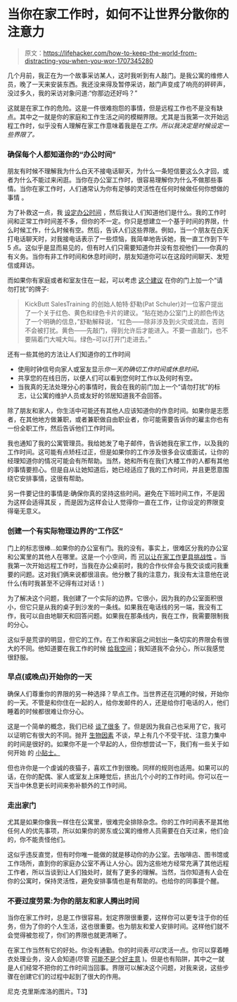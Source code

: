 # 当你在家工作时，如何不让世界分散你的注意力

> 原文：<https://lifehacker.com/how-to-keep-the-world-from-distracting-you-when-you-wor-1707345280>

几个月前，我正在为一个故事采访某人，这时我听到有人敲门。是我公寓的维修人员，晚了一天来安装东西。我还没来得及暂停采访，敲门声变成了响亮的砰砰声，没过多久，我的采访对象问道:“你那边还好吗？”



这就是在家工作的危险。这是一件很难抱怨的事情，但是远程工作也不是没有缺点。其中之一就是你的家庭和工作生活之间的模糊界限。尤其是当我第一次开始远程工作时，似乎没有人理解在家工作意味着我是在*工作。所以我决定是时候设定一些界限了。*

### 确保每个人都知道你的“办公时间”

朋友有时候不理解我为什么白天不接电话聊天，为什么一条短信要这么久才回，或者为什么不能过来闲逛。当你在办公室工作时，很容易理解你为什么不做那些事情。当你在家工作时，人们通常认为你有足够的灵活性在任何时候做任何你想做的事情 。

为了补救这一点，我 [设定办公时间](https://lifehacker.com/set-boundaries-to-stay-sane-working-from-home-5271518) ，然后我让人们知道他们是什么。我的工作时间和正常工作时间差不多，但你的不一定。你只是想建立一个基于时间的界限，什么时候工作，什么时候有空。然后，告诉人们这些界限。例如，当一个朋友在白天打电话聊天时，对我接电话表示了一些烦恼，我简单地告诉她，我一直工作到下午 5 点。这似乎是显而易见的，但有时人们只需要知道你并没有忽视他们——你真的有义务。当你有非工作时间和休息时间时，朋友知道你可以在这段时间聊天、发短信或拜访。

而如果你有家庭或者和室友住在一起，可以考虑 [这个建议](http://www.womenpoweringbusiness.com/working-from-home-be-sure-to-establish-boundaries/) 在你的门上加一个“请勿打扰”的牌子:

> KickButt SalesTraining 的创始人帕特·舒勒(Pat Schuler)对一位客户提出了一个关于红色、黄色和绿色卡片的建议。“贴在她办公室门上的颜色传达了一个明确的信息，”舒勒解释说，“红色——除非涉及到火灾或流血，否则不会被打扰。黄色——先敲门，得到允许后才能进入。不要一直敲门，也不要隔着门大喊大叫。绿色–可以打开门走进去。”

还有一些其他的方法让人们知道你的工作时间

*   使用时钟信号向家人或室友显示*你一天的确切工作时间或休息时间。*
*   共享您的在线日历，以便人们可以看到您何时工作以及何时有空。
*   当我真的无法处理分心的事情时，我会在我的前门加上一个“请勿打扰”的标志，让公寓的维护人员或友好的邻居知道我不会回答。

除了朋友和家人，你生活中可能还有其他人应该知道你的作息时间。如果你是志愿者，在其他地方做兼职，或者兼职做自由职业者，你可能需要告诉你的雇主你也有一份全职工作，然后告诉他们工作时间。

我也通知了我的公寓管理员。我给她发了电子邮件，告诉她我在家工作，以及我的工作时间。这可能有点矫枉过正，但是如果你的工作涉及很多会议或面试，让你的经理知道你的情况可能会有所帮助。当然，她和所有在我们大楼工作的人都有其他的事情要担心。但是自从让她知道后，她已经适应了我的工作时间，并且更愿意围绕它安排事情，这很有帮助。

另一件要记住的事情是:确保你真的坚持这些时间。避免在下班时间工作，不是因为这样会适得其反 ，而是因为这样会让人觉得你一直在工作，让你设定的界限变得毫无意义。

### 创建一个有实际物理边界的“工作区”

门上的标志很棒...如果你的办公室有门。我的没有。事实上，很难区分我的办公室和公寓里的其他人在哪里。这是一个小空间，而 [可以让在家工作更具挑战性](http://lifehacker.com/how-to-work-from-home-effectively-when-youre-short-on-s-1680417963) 。当我第一次开始远程工作时，当我在办公桌前时，我的合作伙伴会与我交谈或问我重要的问题。这对我们俩来说都很沮丧。他分散了我的注意力，我没有太注意他在说什么(有时我甚至不记得有过对话！)

为了解决这个问题，我创建了一个实际的边界。它很小，因为我的办公室面积很小，但它只是从我的桌子到沙发的一条线。如果我在电话线的另一端，我没有工作，我可以自由地聊天和回答问题。如果我在那条线内，我在工作，我需要限制我的分心。

这似乎是荒谬的明显，但它的工作。在工作和家庭之间划出一条切实的界限会有很大的不同。他知道要在我工作的时候 [给我空间](https://lifehacker.com/three-rules-to-follow-when-you-live-with-someone-who-wo-1644443242)；我知道我不会分心，所以我感觉很舒服。

### 早点(或晚点)开始你的一天

确保人们尊重你的界限的另一种选择？早点工作。当世界还在沉睡的时候，开始你的一天。不管是和你住在一起的人，给你发邮件的人，还是给你打电话的人，他们睡着的时候都很难让你分心。

这是一个简单的概念，我们已经 [谈了很多](http://lifehacker.com/learn-to-become-a-morning-person-with-this-free-email-c-1679225030) 了。但是因为我自己也采用了它，我可以证明它有很大的不同。抛开 [生物因素](http://lifehacker.com/why-youre-not-a-morning-person-and-how-to-become-one-514388263) 不谈，早上有几个不受干扰、注意力集中的时间是很好的。如果你不是一个早起的人，但你想尝试一下，我们有一些关于如何开始 的 [小贴士。](https://lifehacker.com/a-night-owls-guide-to-more-productive-mornings-1496863415)

但也许你是一个虔诚的夜猫子，喜欢工作到很晚。同样的规则也适用。如果可以的话，在你的配偶、家人或室友上床睡觉后，挤出几个小时的工作时间。你可以在一天当中休息更长时间来弥补额外的工作时间。

### **走出家门**

尤其是如果你像我一样住在公寓里，很难完全排除杂念。你的工作时间表不是其他任何人的优先事项，所以如果你的房东或公寓的维修人员需要在白天过来，他们会的，你不能责怪他们。

这似乎违反直觉，但有时你唯一能做的就是移动你的办公室。去咖啡店、图书馆或工作场所，直到你的家庭办公室不再让人分心。因为这些地方经常充满了其他远程工作者，所以当谈到让人们独处时，就有了更多的理解。当然，当你知道有人会在你的公寓时，保持灵活性，避免安排事情也是有帮助的。也给你的同事提个醒。

### 不要过度劳累:为你的朋友和家人腾出时间

当你在家工作时，总是工作很容易。划定界限很重要，这样你可以更专注于你的任务，但为了你的个人生活，这也很重要。也为朋友和爱人安排时间。这样他们就不会觉得被忽视了，你们的界限也就更清晰了。

在家工作当然有它的好处。你没有通勤。你的时间表*可以*灵活一点。你可以穿着睡衣处理业务，没人会知道(尽管 [可能不是个好主意](http://lifehacker.com/dress-for-the-office-to-increase-telecommuting-producti-5539022) )。但是也有陷阱，其中之一就是人们经常不把你的工作时间当回事。界限可以解决这个问题，对我来说，这些步骤在创建它们的过程中起到了很大的作用。

尼克·克里斯库洛的图片。T3】